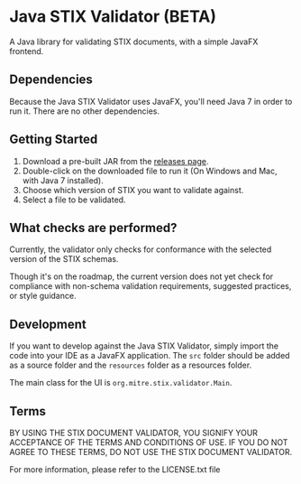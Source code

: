 # Java STIX Validator (BETA)
A Java library for validating STIX documents, with a simple JavaFX frontend.

## Dependencies
Because the Java STIX Validator uses JavaFX, you'll need Java 7 in order to run it. There are no other dependencies.

## Getting Started
1. Download a pre-built JAR from the [releases page]( https://github.com/STIXProject/java-stix-validator/releases).
1. Double-click on the downloaded file to run it (On Windows and Mac, with Java 7 installed).
1. Choose which version of STIX you want to validate against.
1. Select a file to be validated.

## What checks are performed?
Currently, the validator only checks for conformance with the selected version of the STIX schemas. 

Though it's on the roadmap, the current version does not yet check for compliance with non-schema validation requirements, suggested practices, or style guidance.

## Development
If you want to develop against the Java STIX Validator, simply import the code into your IDE as a JavaFX application. The
`src` folder should be added as a source folder and the `resources` folder as a resources folder.

The main class for the UI is `org.mitre.stix.validator.Main`.

## Terms
BY USING THE STIX DOCUMENT VALIDATOR, YOU SIGNIFY YOUR ACCEPTANCE OF THE
TERMS AND CONDITIONS OF USE.  IF YOU DO NOT AGREE TO THESE TERMS, DO NOT USE
THE STIX DOCUMENT VALIDATOR.

For more information, please refer to the LICENSE.txt file
